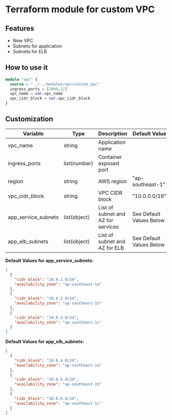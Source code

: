 # Terraform module for custom VPC

## Features
- New VPC
- Subnets for application
- Subnets for ELB

## How to use it
```terraform
module "vpc" {
  source = "../../modules/vpc/custom_vpc"
  ingress_ports = [3000,22]
  vpc_name = var.vpc_name
  vpc_cidr_block = var.vpc_cidr_block
}
```

## Customization
| Variable                | Type            | Description                           | Default Value                    |
|-------------------------|-----------------|---------------------------------------|----------------------------------|
| vpc_name                | string          | Application name                      |                                  |
| ingress_ports           | list(number)    | Container exposed port                |                                  |
| region                  | string          | AWS region                            | "ap-southeast-1"                 |
| vpc_cidr_block          | string          | VPC CIDR block                        | "10.0.0.0/16"                    |
| app_service_subnets     | list(object)    | List of subnet and AZ for services    | See Default Values Below         |
| app_elb_subnets         | list(object)    | List of subnet and AZ for ELB         | See Default Values Below         |

**Default Values for app_service_subnets:**
```json
[
  {
    "cidr_block": "10.0.1.0/24",
    "availability_zone": "ap-southeast-1a"
  },
  {
    "cidr_block": "10.0.2.0/24",
    "availability_zone": "ap-southeast-1b"
  },
  {
    "cidr_block": "10.0.3.0/24",
    "availability_zone": "ap-southeast-1c"
  }
]
```

**Default Values for app_elb_subnets:**
```json
[
  {
    "cidr_block": "10.0.4.0/24",
    "availability_zone": "ap-southeast-1a"
  },
  {
    "cidr_block": "10.0.5.0/24",
    "availability_zone": "ap-southeast-1b"
  },
  {
    "cidr_block": "10.0.6.0/24",
    "availability_zone": "ap-southeast-1c"
  }
]
```
